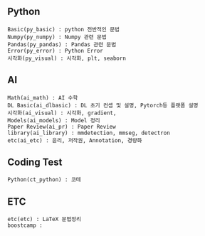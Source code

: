 ## Python
    Basic(py_basic) : python 전반적인 문법
    Numpy(py_numpy) : Numpy 관련 문법
    Pandas(py_pandas) : Pandas 관련 문법
    Error(py_error) : Python Error
    시각화(py_visual) : 시각화, plt, seaborn

## AI
    Math(ai_math) : AI 수학
    DL Basic(ai_dlbasic) : DL 초기 컨셉 및 설명, Pytorch등 플랫폼 설명
    시각화(ai_visual) : 시각화, gradient, 
    Models(ai_models) : Model 정리
    Paper Review(ai_pr) : Paper Review
    library(ai_library) : mmdetection, mmseg, detectron
    etc(ai_etc) : 윤리, 저작권, Annotation, 경량화

## Coding Test
    Python(ct_python) : 코테

## ETC
    etc(etc) : LaTeX 문법정리
    boostcamp : 